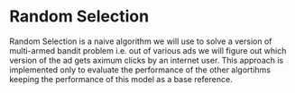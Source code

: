 # Random Selection
Random Selection is a naive algorithm we will use to solve a version of multi-armed bandit problem i.e. out of various ads we will figure out which version of the ad gets aximum clicks by an internet user.
This approach is implemented only to evaluate the performance of the other algortihms keeping the performance of this model as a base reference.

